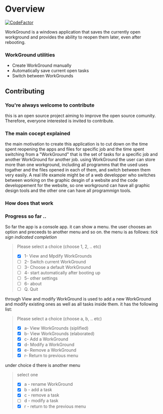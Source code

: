 # Overview

[![CodeFactor](https://www.codefactor.io/repository/github/mohasarc/workground/badge/master)](https://www.codefactor.io/repository/github/mohasarc/workground/overview/master)

WorkGround is a windows application that saves the currently open workground and provides the ability to reopen them later, even after rebooting.

### WorkGround utilities

* Create WorkGround manually
* Automatically save current open tasks
* Switch between WorkGrounds


## Contributing

### You're always welcome to contribute

this is an open source project aiming to improve the open source comunity. Therefore, everyone interested is invited to contribute.

### The main cocept explained
the main motivation to create this application is to cut down on the time spent reopening the apps and files for specific job and the time spent switching from a "WorkGround" that is the set of tasks for a specific job and another WorkGround for another job. using WorkGround the user can store more than one workground, including all programms that the used uses togather and the files opened in each of them, and switch between them very easily. A real life examole might be of a web developper who switches between working on the graphic desgin of a website and the code developpement for the website, so one workground can have all graphic design tools and the other one can have all programmign tools.

### How does that work


### Progress so far ..

So far the app is a console app. it can show a menu. the user chooses an option and preceeds to another menu and so on. the menu is as follows: *tick sign indicated completion*


> Please select a choice (choose 1, 2, .. etc)
> * [X] 1- View and Mpdify WorkGrounds
> * [ ] 2- Switch current WorkGround
> * [ ] 3- Choose a default WorkGround
> * [ ] 4- start automatically after booting up
> * [ ] 5- other settings
> * [ ] 6- about
> * [ ] Q. Quit

through View and modify WorkGround is used to add a new WorkGround and modify existing ones as well as all tasks inside them. it has the following list: 
> Please select a choice (choose a, b, .. etc)
> * [X] a- View WorkGrounds (siplified)
> * [X] b- View WorkGrounds (elaborated)
> * [X] c- Add a WorkGround
> * [X] d- Modify a WorkGround
> * [X] e- Remove a WorkGround
> * [X] r- Return to previous menu

under choice d there is another menu

> select one
> * [X] a - rename WorkGround
> * [X] b - add a task
> * [X] c - remove a task
> * [ ] d - modify a task
> * [X] r - return to the previous menu
